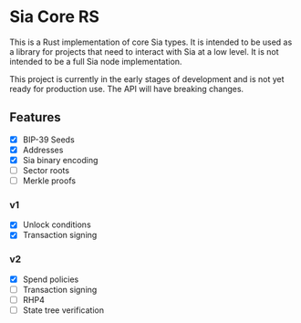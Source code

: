 # Sia Core RS

This is a Rust implementation of core Sia types. It is intended to be used as a 
library for projects that need to interact with Sia at a low level. It is not 
intended to be a full Sia node implementation.

This project is currently in the early stages of development and is not yet ready 
for production use. The API will have breaking changes.

## Features
- [x] BIP-39 Seeds
- [x] Addresses
- [x] Sia binary encoding
- [ ] Sector roots
- [ ] Merkle proofs

### v1
- [x] Unlock conditions
- [x] Transaction signing

### v2
- [x] Spend policies
- [ ] Transaction signing
- [ ] RHP4
- [ ] State tree verification